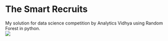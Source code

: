 # The Smart Recruits
My solution for data science competition by Analytics Vidhya using Random Forest in python.
<br/>
![](https://media.makeameme.org/created/such-hacking-many.jpg)
